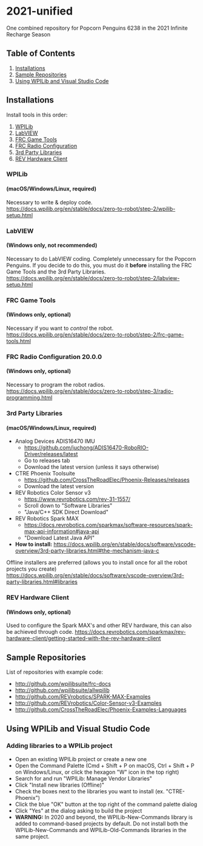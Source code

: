 # 2021-unified
 One combined repository for Popcorn Penguins 6238 in the 2021 Infinite Recharge Season
## Table of Contents
1. [Installations](#installations)
2. [Sample Repositories](#sample-repositories)
3. [Using WPILib and Visual Studio Code](#using-wpilib-and-visual-studio-code)


## Installations
Install tools in this order:
1. [WPILib](#wpilib) 
2. [LabVIEW](#labview) 
3. [FRC Game Tools](#frc-game-tools) 
4. [FRC Radio Configuration](#frc-radio-configuration-2000) 
5. [3rd Party Libraries](#3rd-party-libraries) 
6. [REV Hardware Client](#rev-hardware-client) 

### WPILib
#### (macOS/Windows/Linux, required)
Necessary to write & deploy code.  
https://docs.wpilib.org/en/stable/docs/zero-to-robot/step-2/wpilib-setup.html

### LabVIEW
#### (Windows only, not recommended)
Necessary to do LabVIEW coding. Completely unnecessary for the Popcorn Penguins. If you decide to do this, you must do it **before** installing the FRC Game Tools and the 3rd Party Libraries.
https://docs.wpilib.org/en/stable/docs/zero-to-robot/step-2/labview-setup.html

### FRC Game Tools
#### (Windows only, optional)
Necessary if you want to *control* the robot.
https://docs.wpilib.org/en/stable/docs/zero-to-robot/step-2/frc-game-tools.html

### FRC Radio Configuration 20.0.0
#### (Windows only, optional)
Necessary to program the robot radios.
https://docs.wpilib.org/en/stable/docs/zero-to-robot/step-3/radio-programming.html

### 3rd Party Libraries
#### (macOS/Windows/Linux, required)
- Analog Devices ADIS16470 IMU
  - https://github.com/juchong/ADIS16470-RoboRIO-Driver/releases/latest
  - Go to releases tab
  - Download the latest version (unless it says otherwise)
- CTRE Phoenix Toolsuite 
  - https://github.com/CrossTheRoadElec/Phoenix-Releases/releases
  - Download the latest version
- REV Robotics Color Sensor v3
  - https://www.revrobotics.com/rev-31-1557/
  - Scroll down to "Software Libraries"
  - "Java/C++ SDK Direct Download"
- REV Robotics Spark MAX
  - https://docs.revrobotics.com/sparkmax/software-resources/spark-max-api-information#java-api
  - "Download Latest Java API"
- **How to install:** https://docs.wpilib.org/en/stable/docs/software/vscode-overview/3rd-party-libraries.html#the-mechanism-java-c

Offline installers are preferred (allows you to install once for all the robot projects you create)  
https://docs.wpilib.org/en/stable/docs/software/vscode-overview/3rd-party-libraries.html#libraries

### REV Hardware Client
#### (Windows only, optional)
Used to configure the Spark MAX's and other REV hardware, this can also be achieved through code.
https://docs.revrobotics.com/sparkmax/rev-hardware-client/getting-started-with-the-rev-hardware-client

## Sample Repositories
List of repositories with example code:
- http://github.com/wpilibsuite/frc-docs
- http://github.com/wpilibsuite/allwpilib
- http://github.com/REVrobotics/SPARK-MAX-Examples
- http://github.com/REVrobotics/Color-Sensor-v3-Examples
- http://github.com/CrossTheRoadElec/Phoenix-Examples-Languages

## Using WPILib and Visual Studio Code

### Adding libraries to a WPILib project
- Open an existing WPILib project or create a new one
- Open the Command Palette (Cmd + Shift + P on macOS, Ctrl + Shift + P on Windows/Linux, or click the hexagon "W" icon in the top right)
- Search for and run "WPILib: Manage Vendor Libraries"
- Click "Install new libraries (Offline)"
- Check the boxes next to the libraries you want to install (ex. "CTRE-Phoenix")
- Click the blue "OK" button at the top right of the command palette dialog
- Click "Yes" at the dialog asking to build the project
- **WARNING:** In 2020 and beyond, the WPILib-New-Commands library is added to command-based projects by default. Do not install both the WPILib-New-Commands and WPILib-Old-Commands libraries in the same project.
